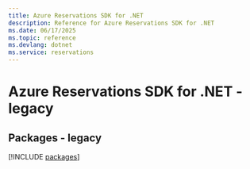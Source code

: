 ```yaml
---
title: Azure Reservations SDK for .NET
description: Reference for Azure Reservations SDK for .NET
ms.date: 06/17/2025
ms.topic: reference
ms.devlang: dotnet
ms.service: reservations
---
```

# Azure Reservations SDK for .NET - legacy
## Packages - legacy
[!INCLUDE [packages](reservations-index.md)]